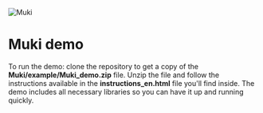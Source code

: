 ![Muki](https://raw.github.com/wiki/97bytes/Muki/resources/logo_muki.png)

Muki demo
=========

To run the demo: clone the repository to get a copy of the **Muki/example/Muki_demo.zip** file. Unzip the file and follow the instructions available in the **instructions_en.html** file you'll find inside. The demo includes all necessary libraries so you can have it up and running quickly.
